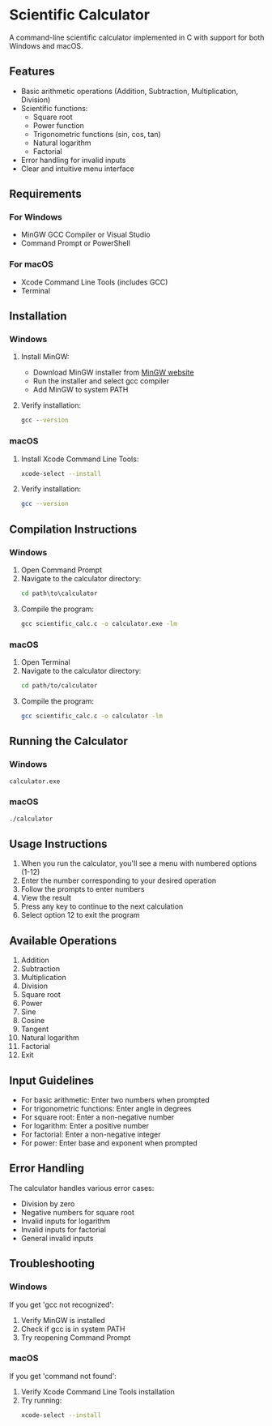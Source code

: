 # Scientific Calculator

A command-line scientific calculator implemented in C with support for both Windows and macOS.

## Features

- Basic arithmetic operations (Addition, Subtraction, Multiplication, Division)
- Scientific functions:
  - Square root
  - Power function
  - Trigonometric functions (sin, cos, tan)
  - Natural logarithm
  - Factorial
- Error handling for invalid inputs
- Clear and intuitive menu interface

## Requirements

### For Windows
- MinGW GCC Compiler or Visual Studio
- Command Prompt or PowerShell

### For macOS
- Xcode Command Line Tools (includes GCC)
- Terminal

## Installation

### Windows

1. Install MinGW:
   - Download MinGW installer from [MinGW website](https://mingw-w64.org/doku.php)
   - Run the installer and select gcc compiler
   - Add MinGW to system PATH

2. Verify installation:
   ```cmd
   gcc --version
   ```

### macOS

1. Install Xcode Command Line Tools:
   ```bash
   xcode-select --install
   ```

2. Verify installation:
   ```bash
   gcc --version
   ```

## Compilation Instructions

### Windows

1. Open Command Prompt
2. Navigate to the calculator directory:
   ```cmd
   cd path\to\calculator
   ```
3. Compile the program:
   ```cmd
   gcc scientific_calc.c -o calculator.exe -lm
   ```

### macOS

1. Open Terminal
2. Navigate to the calculator directory:
   ```bash
   cd path/to/calculator
   ```
3. Compile the program:
   ```bash
   gcc scientific_calc.c -o calculator -lm
   ```

## Running the Calculator

### Windows
```cmd
calculator.exe
```

### macOS
```bash
./calculator
```

## Usage Instructions

1. When you run the calculator, you'll see a menu with numbered options (1-12)
2. Enter the number corresponding to your desired operation
3. Follow the prompts to enter numbers
4. View the result
5. Press any key to continue to the next calculation
6. Select option 12 to exit the program

## Available Operations

1. Addition
2. Subtraction
3. Multiplication
4. Division
5. Square root
6. Power
7. Sine
8. Cosine
9. Tangent
10. Natural logarithm
11. Factorial
12. Exit

## Input Guidelines

- For basic arithmetic: Enter two numbers when prompted
- For trigonometric functions: Enter angle in degrees
- For square root: Enter a non-negative number
- For logarithm: Enter a positive number
- For factorial: Enter a non-negative integer
- For power: Enter base and exponent when prompted

## Error Handling

The calculator handles various error cases:
- Division by zero
- Negative numbers for square root
- Invalid inputs for logarithm
- Invalid inputs for factorial
- General invalid inputs

## Troubleshooting

### Windows
If you get 'gcc not recognized':
1. Verify MinGW is installed
2. Check if gcc is in system PATH
3. Try reopening Command Prompt

### macOS
If you get 'command not found':
1. Verify Xcode Command Line Tools installation
2. Try running:
   ```bash
   xcode-select --install
   ```


